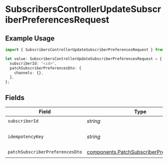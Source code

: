 # SubscribersControllerUpdateSubscriberPreferencesRequest

## Example Usage

```typescript
import { SubscribersControllerUpdateSubscriberPreferencesRequest } from "@novu/api/models/operations";

let value: SubscribersControllerUpdateSubscriberPreferencesRequest = {
  subscriberId: "<id>",
  patchSubscriberPreferencesDto: {
    channels: {},
  },
};
```

## Fields

| Field                                                                                                | Type                                                                                                 | Required                                                                                             | Description                                                                                          |
| ---------------------------------------------------------------------------------------------------- | ---------------------------------------------------------------------------------------------------- | ---------------------------------------------------------------------------------------------------- | ---------------------------------------------------------------------------------------------------- |
| `subscriberId`                                                                                       | *string*                                                                                             | :heavy_check_mark:                                                                                   | N/A                                                                                                  |
| `idempotencyKey`                                                                                     | *string*                                                                                             | :heavy_minus_sign:                                                                                   | A header for idempotency purposes                                                                    |
| `patchSubscriberPreferencesDto`                                                                      | [components.PatchSubscriberPreferencesDto](../../models/components/patchsubscriberpreferencesdto.md) | :heavy_check_mark:                                                                                   | N/A                                                                                                  |